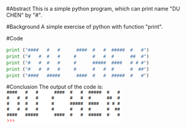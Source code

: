#Abstract
This is a simple python program, which can print name "DU CHEN" by "#".

#Background
A simple exercise of python with function "print".

#Code
``` python
print ("####   #   #      ####  #   #  #####  #   #")
print ("#   #  #   #     #      #   #  #      ##  #")
print ("#   #  #   #     #      #####  ####   # # #")
print ("#   #  #   #     #      #   #  #      #  ##")
print ("####   #####      ####  #   #  #####  #   #")

```
#Conclusion
The output of the code is:
![printname](https://github.com/Cvke/compuational_physics_N2014302580257/blob/master/Exercise_02-Print-name/printname.png)
